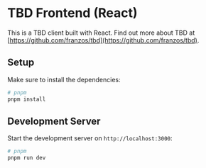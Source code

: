 # TBD Frontend (React)

This is a TBD client built with React. Find out more about TBD at [https://github.com/franzos/tbd](https://github.com/franzos/tbd).

## Setup

Make sure to install the dependencies:

```bash
# pnpm
pnpm install
```

## Development Server

Start the development server on `http://localhost:3000`:

```bash
# pnpm
pnpm run dev
```